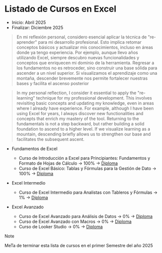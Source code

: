 # Listado de Cursos en Excel 
- Inicio: Abril 2025 
- Finalizar: Diciembre 2025 

> En mi reflexión personal, considero esencial aplicar la técnica de "re-aprender" para mi desarrollo profesional. Esto implica retomar conceptos básicos y actualizar mis conocimientos, incluso en áreas donde ya tengo experiencia. Por ejemplo, aunque llevo años utilizando Excel, siempre descubro nuevas funcionalidades y conceptos que enriquecen mi dominio de la herramienta. Regresar a los fundamentos no es retroceder, sino construir una base sólida para ascender a un nivel superior. Si visualizamos el aprendizaje como una montaña, descender brevemente nos permite fortalecer nuestras bases y facilita el ascenso posterior

> In my personal reflection, I consider it essential to apply the "re-learning" technique for my professional development. This involves revisiting basic concepts and updating my knowledge, even in areas where I already have experience. For example, although I have been using Excel for years, I always discover new functionalities and concepts that enrich my mastery of the tool. Returning to the fundamentals is not a step backward, but rather building a solid foundation to ascend to a higher level. If we visualize learning as a mountain, descending briefly allows us to strengthen our base and facilitates the subsequent ascent.

- Fundamentos de Excel
    - Curso de Introducción a Excel para Principiantes: Fundamentos y Formato de Hojas de Cálculo -> 100% -> [Diploma](https://github.com/LeoSan/CursosHabilidadesBlandas2022/blob/main/09_Excel/Curso_Introduccion_Excel/2025_Diploma-excel-intro_Platzi.pdf) 
    - Curso de Excel Básico: Tablas y Fórmulas para la Gestión de Dato -> 100% -> [Diploma]()

- Excel Intermedio
    - Curso de Excel Intermedio para Analistas con Tableros y Fórmulas -> 1% -> [Diploma]()
    
- Excel Avanzado
    - Curso de Excel Avanzado para Análisis de Datos -> 0% -> [Diploma]()
    - Curso de Excel Avanzado con Macros -> 0% -> [Diploma]()
    - Curso de Looker Studio -> 0% -> [Diploma]()

>[!NOTE]
> MeTa de terminar esta lista de cursos en el primer Semestre del año 2025 
